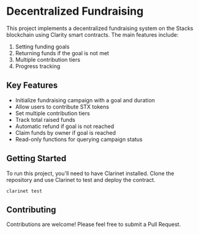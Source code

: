 # Decentralized Fundraising

This project implements a decentralized fundraising system on the Stacks blockchain using Clarity smart contracts. The main features include:

1. Setting funding goals
2. Returning funds if the goal is not met
3. Multiple contribution tiers
4. Progress tracking

## Key Features

- Initialize fundraising campaign with a goal and duration
- Allow users to contribute STX tokens
- Set multiple contribution tiers
- Track total raised funds
- Automatic refund if goal is not reached
- Claim funds by owner if goal is reached
- Read-only functions for querying campaign status

## Getting Started

To run this project, you'll need to have Clarinet installed. Clone the repository and use Clarinet to test and deploy the contract.

```
clarinet test
```

## Contributing

Contributions are welcome! Please feel free to submit a Pull Request.

